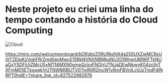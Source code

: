 <h1>Neste projeto eu criei uma linha do tempo contando a história do Cloud Computing</h1>

![Cloud](https://github.com/user-attachments/assets/9af86d8e-c786-4ad8-b329-bf621af175c8)


<https://miro.com/welcomeonboard/bDRzbzZ0RURkdVA4a25SUXZwMC9sU0tTZEtqKzVpbFRrZmd0enMwcE15RkNVNXNBMkpNU201WmpUMWlFTkNUaGxYSDFjUjZMcU5xMTNlMXN0empQckxFNGtrUTNJaDEwNkwyK04zcllnTXFmM05ETkswek1rUTNWMllBUTV0TmR0R2lncW1vRmFBVnlLcVJzTmdFdlNRPT0hdjE=?share_link_id=827522982976>
